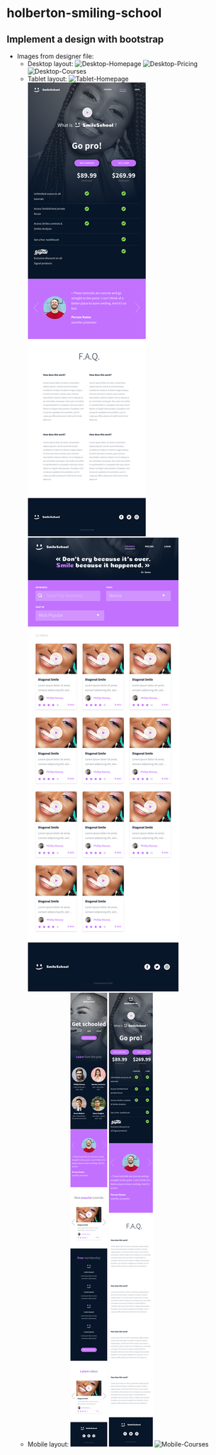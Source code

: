 # holberton-smiling-school
## Implement a design with bootstrap
- Images from designer file:
  - Desktop layout:
![Desktop-Homepage](images/01_SMILESCHOOL_LANDING_desktop@2x.png)
![Desktop-Pricing](images/02_SMILESCHOOL_PRICING_desktop@2x.png)
![Desktop-Courses](images/03_SMILESCHOOL_COURSES_desktop@2x.png)
  - Tablet layout:
![Tablet-Homepage](images/01_SMILESCHOOL_LANDING_tablet@2x.png)
![Tablet-Pricing](images/02_SMILESCHOOL_PRICING_tablet@2x.png)
![Tablet-Courses](images/03_SMILESCHOOL_COURSES_tablet@2x.png)
  - Mobile layout:
![Mobile-Homepage](images/01_SMILESCHOOL_LANDING_mobile@2x.png)
![Mobile-Pricing](images/02_SMILESCHOOL_PRICING_mobile@2x.png)
![Mobile-Courses](images/03_SMILESCHOOL_COURSES_mobile@2x.png)
